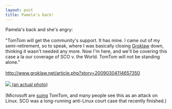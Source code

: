 ```yaml
---
layout: post
title: Pamela's back!
---
```


<div class="entry-item s2-entrytext">Pamela's back and she's angry:<br/><br/>"TomTom will get the community's support. It has mine. I came out of my semi-retirement, so to speak, where I was basically closing <a href="http://en.wikipedia.org/wiki/Groklaw" rel="nofollow">Groklaw</a> down, thinking it wasn't needed any more. Now I'm here, and we'll be covering this case a la our coverage of SCO v. the World. TomTom will not be standing alone."<br/><br/><a href="http://www.groklaw.net/article.php?story=20090304114657350" rel="nofollow">http://www.groklaw.net/article.php?stor<wbr></wbr>y=20090304114657350</a><br/><br/><a href="http://creativecommons.org/text/groklaw" rel="nofollow"><img src="http://creativecommons.org/images/features/pamelajones.png"/> (an actual photo)</a><br/><br/>(Microsoft are <a href="http://www.computerworlduk.com/toolbox/open-source/blogs/index.cfm?entryid=1953&amp;blogid=14" rel="nofollow">suing</a> TomTom, and many people see this as an attack on Linux. SCO was a long-running anti-Linux court case that recently finished.)</div>